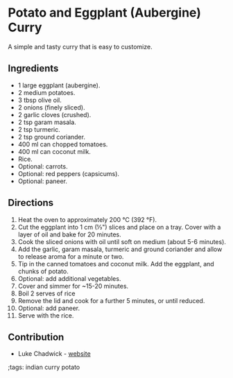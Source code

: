 # Potato and Eggplant (Aubergine) Curry

A simple and tasty curry that is easy to customize.

## Ingredients

- 1 large eggplant (aubergine).
- 2 medium potatoes.
- 3 tbsp olive oil.
- 2 onions (finely sliced).
- 2 garlic cloves (crushed).
- 2 tsp garam masala.
- 2 tsp turmeric.
- 2 tsp ground coriander.
- 400 ml can chopped tomatoes.
- 400 ml can coconut milk.
- Rice.
- Optional: carrots.
- Optional: red peppers (capsicums).
- Optional: paneer.

## Directions

1. Heat the oven to approximately 200 °C (392 °F).
2. Cut the eggplant into 1 cm (⅓") slices and place on a tray. Cover with a
   layer of oil and bake for 20 minutes.
3. Cook the sliced onions with oil until soft on medium (about 5-6 minutes).
4. Add the garlic, garam masala, turmeric and ground coriander and allow to
   release aroma for a minute or two.
5. Tip in the canned tomatoes and coconut milk. Add the eggplant, and chunks of
   potato.
6. Optional: add additional vegetables.
7. Cover and simmer for ~15-20 minutes.
8. Boil 2 serves of rice
9. Remove the lid and cook for a further 5 minutes, or until reduced.
10. Optional: add paneer.
11. Serve with the rice.

## Contribution

- Luke Chadwick - [website](https://lukechadwick.com)

;tags: indian curry potato
